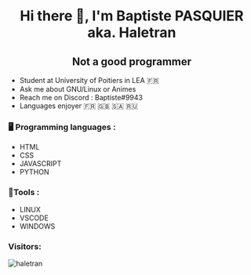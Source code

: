 <h1 align='center'> Hi there 👋, I'm Baptiste PASQUIER aka. Haletran </h1>
<h2 align='center'> Not a good programmer </h2>

- Student at University of Poitiers in LEA 🇫🇷
- Ask me about GNU/Linux or Animes
- Reach me on Discord : Baptiste#9943
- Languages enjoyer 🇫🇷 🇬🇧 🇸🇦 🇷🇺

### 🖥️ Programming languages : 

- HTML
- CSS
- JAVASCRIPT
- PYTHON

### 🔧Tools :

- LINUX 
- VSCODE
- WINDOWS


<h3 align="left">Visitors:</h3>
<p><img align="center" src="https://visitor-badge.glitch.me/badge?page_id=Haletran" alt="haletran" /></p>
